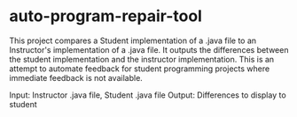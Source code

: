 # auto-program-repair-tool
This project compares a Student implementation of a .java file to an Instructor's implementation of a .java file. It outputs the differences between the student implementation and the instructor implementation. This is an attempt to automate feedback for student programming projects where immediate feedback is not available.

Input: Instructor .java file, Student .java file
Output: Differences to display to student

